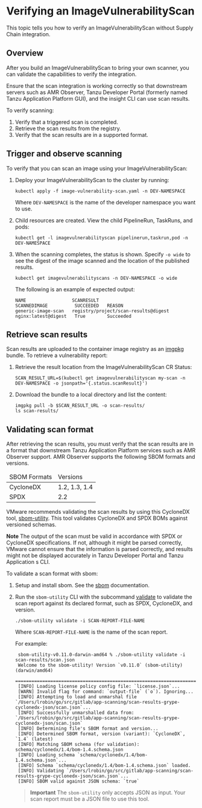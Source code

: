 # Verifying an ImageVulnerabilityScan

This topic tells you how to verify an ImageVulnerabilityScan without Supply Chain integration.

## <a id="overview"></a> Overview

After you build an ImageVulnerabilityScan to bring your own scanner,
you can validate the capabilities to verify the integration.

Ensure that the scan integration is working correctly so that downstream servers such as AMR
Observer, Tanzu Developer Portal (formerly named Tanzu Application Platform GUI), and the insight
CLI can use scan results. 

To verify scanning:

1. Verify that a triggered scan is completed.
2. Retrieve the scan results from the registry.
3. Verify that the scan results are in a supported format.

## <a id="trigger-observe-scanning"></a> Trigger and observe scanning

To verify that you can scan an image using your ImageVulnerabilityScan:

1. Deploy your ImageVulnerabilityScan to the cluster by running:

    ```console
    kubectl apply -f image-vulnerability-scan.yaml -n DEV-NAMESPACE
    ```

   Where `DEV-NAMESPACE` is the name of the developer namespace you want to use.

1. Child resources are created. View the child PipelineRun, TaskRuns, and pods:

      ```console
      kubectl get -l imagevulnerabilityscan pipelinerun,taskrun,pod -n DEV-NAMESPACE
      ```

1. When the scanning completes, the status is shown. Specify `-o wide` to see the digest of the image scanned and the location of the published results.

    ```console
    kubectl get imagevulnerabilityscans -n DEV-NAMESPACE -o wide
    ```

    The following is an example of expected output:

    ```console
    NAME                 SCANRESULT                           SCANNEDIMAGE          SUCCEEDED   REASON
    generic-image-scan   registry/project/scan-results@digest nginx:latest@digest   True        Succeeded
    ```

## <a id="retrieve-scan-results"></a> Retrieve scan results

Scan results are uploaded to the container image registry as an [imgpkg](https://carvel.dev/imgpkg/) bundle.
To retrieve a vulnerability report:

1. Retrieve the result location from the ImageVulnerabilityScan CR Status:

   ```console
   SCAN_RESULT_URL=$(kubectl get imagevulnerabilityscan my-scan -n DEV-NAMESPACE -o jsonpath='{.status.scanResult}')
   ```

2. Download the bundle to a local directory and list the content:

   ```console
   imgpkg pull -b $SCAN_RESULT_URL -o scan-results/
   ls scan-results/
   ```

## <a id="validating-scan-format"></a> Validating scan format

After retrieving the scan results, you must verify that the scan results are in a format that downstream Tanzu Application Platform services such as AMR Observer support. AMR Observer supports the following SBOM formats and versions.

<table>

  <tr>
  <thead>
   <td>SBOM Formats</td>
   <td>Versions</td>
  </tr></thead>
  <tbody>
  <tr>
   <td>CycloneDX</td>
   <td>1.2, 1.3, 1.4</td>
  </tr>
  <tr>
   <td>SPDX</td>
   <td>2.2</td>
  </tr>
  </tbody>
</table>

VMware recommends validating the scan results by using this CycloneDX tool, [sbom-utility](https://github.com/CycloneDX/sbom-utility). This tool validates CycloneDX and SPDX BOMs against versioned schemas.

**Note** The output of the scan must be valid in accordance with SPDX or CycloneDX specifications. If not, although it might be parsed correctly, VMware cannot ensure that the information is parsed correctly, and results might not be displayed accurately in Tanzu Developer Portal and Tanzu Application s CLI.

To validate a scan format with sbom:

1. Setup and install sbom. See the [sbom](https://github.com/CycloneDX/sbom-utility#installation) documentation.
2. Run the `sbom-utility` CLI with the subcommand [validate](https://github.com/CycloneDX/sbom-utility#validate) to validate the scan report against its declared format, such as SPDX, CycloneDX, and version.

   ```console
   ./sbom-utility validate -i SCAN-REPORT-FILE-NAME
   ```

   Where `SCAN-REPORT-FILE-NAME` is the name of the scan report.

   For example:

   ```console
    sbom-utility-v0.11.0-darwin-amd64 % ./sbom-utility validate -i scan-results/scan.json
    Welcome to the sbom-utility! Version `v0.11.0` (sbom-utility) (darwin/amd64)
    ============================================================================
    [INFO] Loading license policy config file: `license.json`...
    [WARN] Invalid flag for command: `output-file` (`o`). Ignoring...
    [INFO] Attempting to load and unmarshal file `/Users/lrobin/go/src/gitlab/app-scanning/scan-results-grype-cyclonedx-json/scan.json`...
    [INFO] Successfully unmarshalled data from: `/Users/lrobin/go/src/gitlab/app-scanning/scan-results-grype-cyclonedx-json/scan.json`
    [INFO] Determining file's SBOM format and version...
    [INFO] Determined SBOM format, version (variant): `CycloneDX`, `1.4` (latest)
    [INFO] Matching SBOM schema (for validation): schema/cyclonedx/1.4/bom-1.4.schema.json
    [INFO] Loading schema `schema/cyclonedx/1.4/bom-1.4.schema.json`...
    [INFO] Schema `schema/cyclonedx/1.4/bom-1.4.schema.json` loaded.
    [INFO] Validating `/Users/lrobin/go/src/gitlab/app-scanning/scan-results-grype-cyclonedx-json/scan.json`...
    [INFO] SBOM valid against JSON schema: `true`
   ```

   >**Important** The `sbom-utility` only accepts JSON as input. Your scan report must be a JSON file to use this tool.
